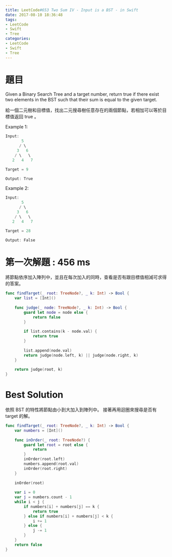 ```yaml
---
title: LeetCode#653 Two Sum IV - Input is a BST - in Swift
date: 2017-08-10 18:36:48
tags:
- LeetCode
- Swift
- Tree
categories: 
- LeetCode
- Swift
- Tree
---
```


# 題目

Given a Binary Search Tree and a target number, return true if there exist two elements in the BST such that their sum is equal to the given target.
 
給一個二元樹和目標值，找出二元搜尋樹任意存在的兩個節點，若相加可以等於目標值返回 true 。


Example 1:

``` swift
Input:
       5
      / \
     3   6
    / \   \
   2   4   7

Target = 9

Output: True
```

Example 2:

``` swift
Input:
       5
      / \
     3   6
    / \   \
   2   4   7

Target = 28

Output: False
```


# 第一次解題 : 456 ms
將節點依序加入陣列中，並且在每次加入的同時，查看是否有跟目標值相減可求得的答案。

``` swift
func findTarget(_ root: TreeNode?, _ k: Int) -> Bool {
    var list = [Int]()
    
    func judge(_ node: TreeNode?, _ k: Int) -> Bool {
        guard let node = node else {
            return false
        }
        
        if list.contains(k - node.val) {
            return true
        }
        
        list.append(node.val)
        return judge(node.left, k) || judge(node.right, k)
    }
    
    return judge(root, k)
}
```


# Best Solution 
依照 BST 的特性將節點由小到大加入到陣列中。
接著再用迴圈來搜尋是否有 target 的解。

``` swift
func findTarget(_ root: TreeNode?, _ k: Int) -> Bool {
    var numbers = [Int]()
    
    func inOrder(_ root: TreeNode?) {
        guard let root = root else {
            return
        }
        inOrder(root.left)
        numbers.append(root.val)
        inOrder(root.right)
    }
    
    inOrder(root)
    
    var i = 0
    var j = numbers.count - 1
    while i < j {
        if numbers[i] + numbers[j] == k {
            return true
        } else if numbers[i] + numbers[j] < k {
            i += 1
        } else {
            j -= 1
        }
    }
    return false
}

```



